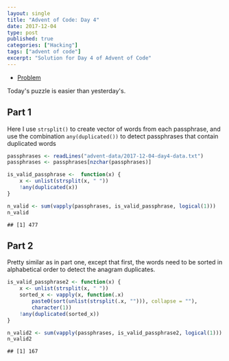 ```yaml
---
layout: single
title: "Advent of Code: Day 4"
date: 2017-12-04
type: post
published: true
categories: ["Hacking"]
tags: ["advent of code"]
excerpt: "Solution for Day 4 of Advent of Code"
---
```


* [Problem](http://adventofcode.com/2017/day/4)

Today's puzzle is easier than yesterday's.

## Part 1

Here I use `strsplit()` to create vector of words from each passphrase, and use the combination `any(duplicated())` to detect passphrases that contain duplicated words


```r
passphrases <- readLines("advent-data/2017-12-04-day4-data.txt")
passphrases <- passphrases[nzchar(passphrases)]

is_valid_passphrase <-  function(x) {
    x <- unlist(strsplit(x, " "))
    !any(duplicated(x))
}

n_valid <- sum(vapply(passphrases, is_valid_passphrase, logical(1)))
n_valid
```

```
## [1] 477
```


## Part 2

Pretty similar as in part one, except that first, the words need to be sorted in alphabetical order to detect the anagram duplicates.


```r
is_valid_passphrase2 <- function(x) {
    x <- unlist(strsplit(x, " "))
    sorted_x <- vapply(x, function(.x)
        paste0(sort(unlist(strsplit(.x, ""))), collapse = ""),
        character(1))
    !any(duplicated(sorted_x))
}

n_valid2 <- sum(vapply(passphrases, is_valid_passphrase2, logical(1)))
n_valid2
```

```
## [1] 167
```
